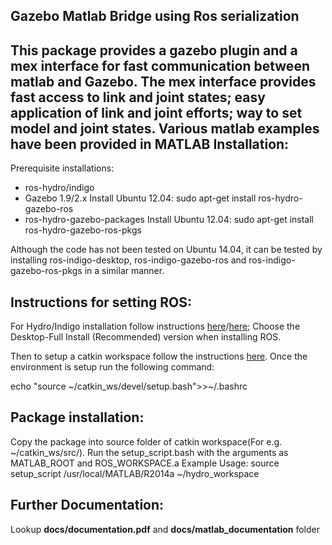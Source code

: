 Gazebo Matlab Bridge using Ros serialization
---------------------------------------------------------------------
This package provides a gazebo plugin and a mex interface for fast communication between matlab and Gazebo. The mex interface provides fast access to link and joint states; easy application of link and joint efforts; way to set model and joint states. Various matlab examples have been provided in MATLAB
Installation:
--------------
Prerequisite installations:
*	ros-hydro/indigo
* Gazebo 1.9/2.x               Install Ubuntu 12.04: sudo apt-get install ros-hydro-gazebo-ros
* ros-hydro-gazebo-packages   Install Ubuntu 12.04: sudo apt-get install ros-hydro-gazebo-ros-pkgs

Although the code has not been tested on Ubuntu 14.04, it can be tested by installing ros-indigo-desktop, ros-indigo-gazebo-ros and ros-indigo-gazebo-ros-pkgs in a similar manner.

Instructions for setting ROS:
----------------------------
For Hydro/Indigo installation follow instructions [here](http://wiki.ros.org/hydro/Installation/Ubuntu)/[here](http://wiki.ros.org/indigo/Installation/Ubuntu); Choose the Desktop-Full Install (Recommended) version when installing ROS.

Then to setup a catkin workspace follow the instructions [here](http://wiki.ros.org/ROS/Tutorials/InstallingandConfiguringROSEnvironment). Once the environment is setup run the following command:

echo "source ~/catkin_ws/devel/setup.bash">>~/.bashrc

Package installation:
--------------------------
 Copy the package into source folder of catkin workspace(For e.g. ~/catkin_ws/src/). 
 Run the setup_script.bash with the arguments as MATLAB_ROOT and ROS_WORKSPACE.a
Example Usage: source setup_script /usr/local/MATLAB/R2014a ~/hydro_workspace

Further Documentation:
-------------------
Lookup __docs/documentation.pdf__ and __docs/matlab_documentation__ folder

